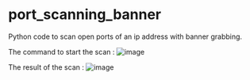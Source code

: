 # port_scanning_banner
Python code to scan open ports of an ip address with banner grabbing.

The command to start the scan :
![image](https://user-images.githubusercontent.com/85711559/175503351-7b883a42-c998-49c9-8797-3d9092e9792e.png)

The result of the scan :
![image](https://user-images.githubusercontent.com/85711559/175503486-71e9fca3-0d84-42fb-a4be-7abde8164228.png)
